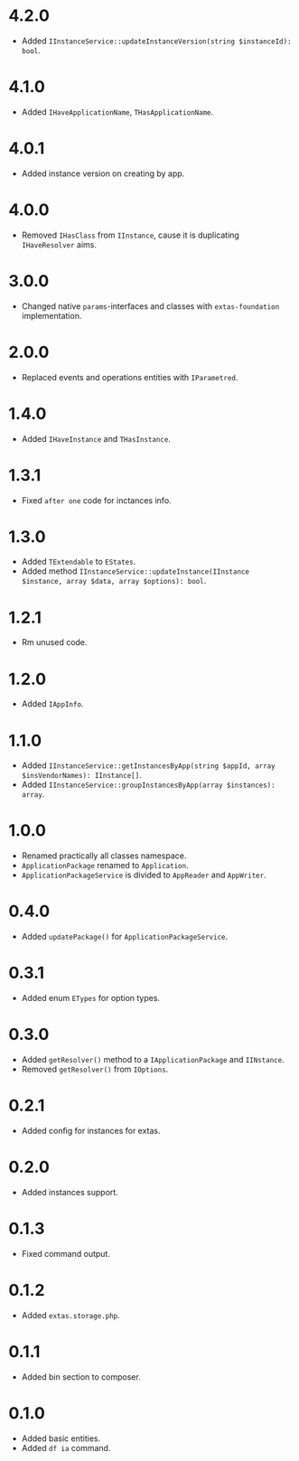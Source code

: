 # 4.2.0

- Added `IInstanceService::updateInstanceVersion(string $instanceId): bool`.

# 4.1.0

- Added `IHaveApplicationName`, `THasApplicationName`.

# 4.0.1

- Added instance version on creating by app.

# 4.0.0

- Removed `IHasClass` from `IInstance`, cause it is duplicating `IHaveResolver` aims.

# 3.0.0

- Changed native `params`-interfaces and classes with `extas-foundation` implementation.

# 2.0.0

- Replaced events and operations entities with `IParametred`.

# 1.4.0

- Added `IHaveInstance` and `THasInstance`.

# 1.3.1

- Fixed `after one` code for inctances info.

# 1.3.0

- Added `TExtendable` to `EStates`.
- Added method `IInstanceService::updateInstance(IInstance $instance, array $data, array $options): bool`.

# 1.2.1

- Rm unused code.

# 1.2.0

- Added `IAppInfo`.

# 1.1.0

- Added `IInstanceService::getInstancesByApp(string $appId, array $insVendorNames): IInstance[]`.
- Added `IInstanceService::groupInstancesByApp(array $instances): array`.

# 1.0.0

- Renamed practically all classes namespace.
- `ApplicationPackage` renamed to `Application`.
- `ApplicationPackageService` is divided to `AppReader` and `AppWriter`.

# 0.4.0

- Added `updatePackage()` for `ApplicationPackageService`.

# 0.3.1

- Added enum `ETypes` for option types.

# 0.3.0

- Added `getResolver()` method to a `IApplicationPackage` and `IINstance`.
- Removed `getResolver()` from `IOptions`.

# 0.2.1

- Added config for instances for extas.

# 0.2.0

- Added instances support.

# 0.1.3

- Fixed command output.

# 0.1.2

- Added `extas.storage.php`.

# 0.1.1

- Added bin section to composer.

# 0.1.0

- Added basic entities.
- Added `df ia` command.